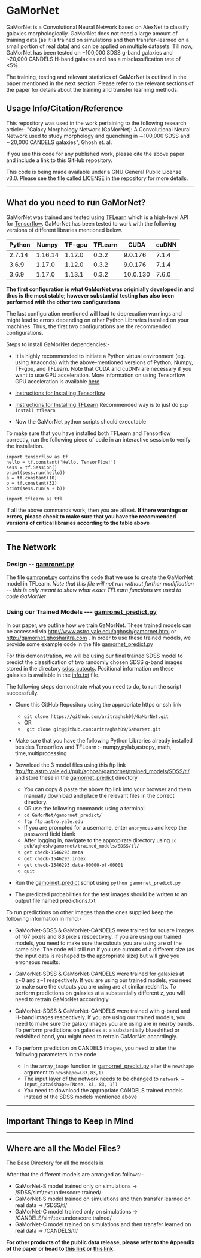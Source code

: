 # GaMorNet

GaMorNet is a Convolutional Neural Network based on AlexNet to classify galaxies morphologically. GaMorNet does not need a large amount of training data (as it is trained on simulations and then transfer-learned on a small portion of real data) and can be applied on multiple datasets. Till now, GaMorNet has been tested on ~100,000 SDSS g-band galaxies and ~20,000 CANDELS H-band galaxies and has a misclassification rate of <5%. 

The training, testing and relevant statistics of GaMorNet is outlined in the paper mentioned in the next section. Please refer to the relevant sections of the paper for details about the training and transfer learning methods. 

## Usage Info/Citation/Reference
This repository was used in the work pertaining to the following research article:-
"Galaxy Morphology Network (GaMorNet):  A Convolutional Neural Network used to study morphology and quenching in ∼100,000 SDSS and ∼20,000 CANDELS galaxies", Ghosh et. al.

If you use this code for any published work, please cite the above paper and include a link to this GitHub repository.

This code is being made available under a GNU General Public License v3.0. Please see the file called LICENSE in the repository for more details.

---

## What do you need to run GaMorNet?
GaMorNet was trained and tested using [TFLearn](http://tflearn.org/) which is a high-level API for [Tensorflow](https://www.tensorflow.org/). GaMorNet has been tested to work with the following versions of different libraries mentioned below.

| Python  |  Numpy | TF-gpu  |  TFLearn  | CUDA  | cuDNN | 
|---|---|---|---|---| --- |
| 2.7.14 | 1.16.14 | 1.12.0 | 0.3.2 | 9.0.176 | 7.1.4 |
| 3.6.9  | 1.17.0  | 1.12.0  | 0.3.2  | 9.0.176 | 7.1.4 |
| 3.6.9 | 1.17.0 | 1.13.1 | 0.3.2 | 10.0.130 | 7.6.0 |

**The first configuration is what GaMorNet was originially developed in and thus is the most stable; however substantial testing has also been performed with the other two configurations**

The last configuration mentioned will lead to deprecation warnings and might lead to errors depending on other Python Libraries installed on your machines. Thus, the first two configurations are the recommended configurations. 

Steps to install GaMorNet dependencies:-

* It is highly recommended to initiate a Python virtual environment (eg. using Anaconda) with the above-mentioned versions of Python, Numpy, TF-gpu, and TFLearn. Note that CUDA and cuDNN are necessary if you want to use GPU acceleration. More information on using Tensorflow GPU acceleration is available [here](https://www.tensorflow.org/install/gpu)

* [Instructions for Installing Tensorflow](https://www.tensorflow.org/install)

* [Instructions for Installing TFLearn](http://tflearn.org/installation/) Recommended way is to just do `pip install tflearn`

* Now the GaMorNet python scripts should executable

To make sure that you have installed both TFLearn and Tensorflow correctly, run the following piece of code in an interactive session to verify the installation. 

```
import tensorflow as tf
hello = tf.constant('Hello, TensorFlow!')
sess = tf.Session()
print(sess.run(hello))
a = tf.constant(10)
b = tf.constant(32)
print(sess.run(a + b))

import tflearn as tfl
```

If all the above commands work, then you are all set. **If there warnings or errors, please check to make sure that you have the recommended versions of critical libraries according to the table above**

---

## The Network

### Design -- [gamronet.py](gamornet.py)
The file [gamronet.py](gamornet.py) contains the code that we use to create the GaMorNet model in TFLearn. *Note that this file will not run without further modification -- this is only meant to show what exact TFLearn functions we used to code GaMorNet*

### Using our Trained Models --- [gamronet_predict.py](/gamornet_predict/gamornet_predict.py)
In our paper, we outline how we train GaMorNet. These trained models can be accessed via http://www.astro.yale.edu/aghosh/gamornet.html or http://gamornet.ghosharitra.com . In order to use these trained models, we provide some example code in the file [gamornet_predict.py](/gamornet_predict/gamornet_predict.py)

For this demonstration, we will be using our final trained SDSS model to predict the classification of two randomly chosen SDSS g-band images stored in the directory [sdss_cutouts](/gamronet_predict/sdss_cutouts/). Positional information on these galaxies is available in the [info.txt](/gamronet_predict/sdss_cutouts/info.txt) file.

The following steps demonstrate what you need to do, to run the script successfully. 

* Clone this GitHub Repository using the appropriate  https or ssh link
    * ```git clone https://github.com/aritraghsh09/GaMorNet.git``` 
    * OR
    * ``` git clone git@github.com:aritraghsh09/GaMorNet.git```
    
* Make sure that you have the following Python Libraries already installed besides Tensorflow and TFLearn :- numpy,pylab,astropy, math, time,multiprocessing

* Download the 3 model files using this ftp link ftp://ftp.astro.yale.edu/pub/aghosh/gamornet/trained_models/SDSS/tl/ and store these in the [gamornet_predict](/gamornet_predict/) directory
   * You can copy & paste the above ftp link into your browser and them manually download and place the relevant files in the correct directory.
   * OR use the following commands using a terminal
   * `cd GaMorNet/gamornet_predict/`
   * `ftp ftp.astro.yale.edu`
   * If you are prompted for a username, enter ```anonymous``` and keep the password field blank
   * After logging in, navigate to the appropirate directory using ```cd pub/aghosh/gamornet/trained_models/SDSS/tl/```
   * `get check-1546293.meta`
   * `get check-1546293.index`
   * `get check-1546293.data-00000-of-00001`
   * `quit`

* Run the [gamornet_predict](/gamornet_predict/gamornet_predict.py) script using ```python gamornet_predict.py```

* The predicted probabilities for the test images should be written to an output file named predictions.txt


To run predictions on other images than the ones supplied keep the following information in mind:-

* GaMorNet-SDSS & GaMorNet-CANDELS were trained for square images of 167 pixels and 83 pixels respectively. If you are using our trained models, you need to make sure the cutouts you are using are of the same size. The code will still run if you use cutouts of a different size (as the input data is reshaped to the appropriate size) but will give you erroneous results. 

* GaMorNet-SDSS & GaMorNet-CANDELS were trained for galaxies at z\~0 and z\~1 respectively. If you are using our trained models, you need to make sure the cutouts you are using are at similar redshifts. To perform predictions on galaxies at a substantially different z, you will need to retrain GaMorNet accordingly. 

* GaMorNet-SDSS & GaMorNet-CANDELS were trained with g-band and H-band images respectively. If you are using our trained models, you need to make sure the galaxy images you are using are in nearby bands. To perform predictions on galaxies at a substantially blueshifted or redshifted band, you might need to retrain GaMorNet accordingly. 

* To perform prediction on CANDELS images, you need to alter the following parameters in the code
  * In the ```array_image``` function in [gamornet_predict.py](/gamornet_predict/gamornet_predict.py) alter the ```newshape``` argument to ```newshape=(83,83,1)```
  * The input layer of the network needs to be changed to ```network = input_data(shape=[None, 83, 83, 1])```
  * You need to download the appropriate CANDELS trained models instead of the SDSS models mentioned above
---
## Important Things to Keep in Mind


---
## Where are all the Model Files? 
The Base Directory for all the models is 

After that the different models are arranged as follows:-
* GaMorNet-S model trained only on simulations &rightarrow; /SDSS/sim\textunderscore trained/
* GaMorNet-S model trained on simulations and then transfer learned on real data &rightarrow; /SDSS/tl/
* GaMorNet-C model trained only on simulations &rightarrow; /CANDELS/sim\textunderscore trained/
* GaMorNet-C model trained on simulations and then transfer learned on real data &rightarrow; /CANDELS/tl/


**For other products of the public data release, please refer to the Appendix of the paper or head to [this link](http://www.astro.yale.edu/aghosh/gamornet.html) or [this link](http://gamornet.ghosharitra.com).**
